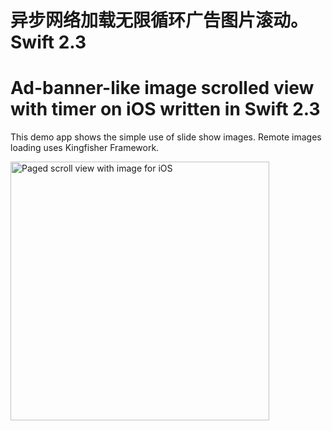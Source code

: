 # 异步网络加载无限循环广告图片滚动。Swift 2.3
# Ad-banner-like image scrolled view with timer on iOS written in Swift 2.3


This demo app shows the simple use of slide show images. Remote images loading uses Kingfisher Framework.

<img src='https://dl.dropboxusercontent.com/u/49377131/Screen%20Shot%202016-06-13%20at%2001.14.51.png' width='414' alt='Paged scroll view with image for iOS'>
